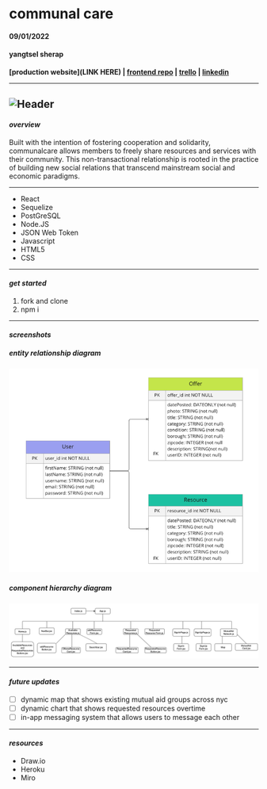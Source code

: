 
# communal care
#### 09/01/2022
#### yangtsel sherap

**[production website](LINK HERE) | [frontend repo](https://github.com/y-sherap/communalcare_frontend) | [trello](https://trello.com/invite/b/Sm4ThAvO/7c9596bd5ad7858fbdfc4015dc7560dd/communal-care) |  [linkedin](https://www.linkedin.com/in/ysherap/)**

---
![Header](https://i.pinimg.com/originals/bf/c4/a2/bfc4a2c57d1465b5f9ae6b2d3a39e59e.jpg)
---

#### *overview*

Built with the intention of fostering cooperation and solidarity, communalcare allows members to freely share resources and services with their community. This non-transactional relationship is rooted in the practice of building new social relations that transcend mainstream social and economic paradigms.

***
* React
* Sequelize
* PostGreSQL
* Node.JS
* JSON Web Token
* Javascript
* HTML5
* CSS

***

#### *get started*
1. fork and clone
2. npm i
---

#### *screenshots*


##### *entity relationship diagram*

![ERD](public/erd_communalcare.png)


##### *component hierarchy diagram*

![CHD](public/chd_communalcare.png)


---

#### *future updates*
- [ ] dynamic map that shows existing mutual aid groups across nyc
- [ ] dynamic chart that shows requested resources overtime
- [ ] in-app messaging system that allows users to message each other
---

#### *resources*

- Draw.io
- Heroku
- Miro
